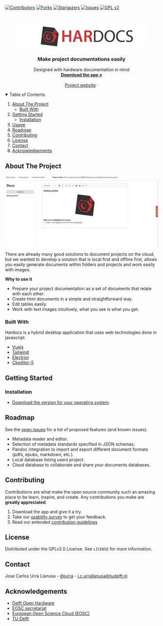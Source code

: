 
<!--
*** Thanks for checking out the Best-README-Template. If you have a suggestion
*** that would make this better, please fork the repo and create a pull request
*** or simply open an issue with the tag "enhancement".
*** Thanks again! Now go create something AMAZING! :D
-->



<!-- PROJECT SHIELDS -->
<!--
*** I'm using markdown "reference style" links for readability.
*** Reference links are enclosed in brackets [ ] instead of parentheses ( ).
*** See the bottom of this document for the declaration of the reference variables
*** for contributors-url, forks-url, etc. This is an optional, concise syntax you may use.
*** https://www.markdownguide.org/basic-syntax/#reference-style-links
-->
[![Contributors][contributors-shield]][contributors-url]
[![Forks][forks-shield]][forks-url]
[![Stargazers][stars-shield]][stars-url]
[![Issues][issues-shield]][issues-url]
[![GPL v2][license-shield]][license-url]



<!-- PROJECT LOGO -->
<br />
<p align="center">
  <a href="">
    <img src="./src/assets/hardocs-banner.png" alt="Logo" width="" height="80">
  </a>

  <h3 align="center">Make project documentations easily</h3>

  <p align="center">
    Designed with hardware documentation in mind
    <br />
    <a href="https://github.com/Hardocs/desktop-app/releases"><strong>Download the app »</strong></a>
    <br />
    <br />
    <a href="https://hardocs.github.io">Project website</a>
    ·
    <!-- <a href="https://github.com/Hardocs/desktop-app/issues">Report Bug</a>
    ·
    <a href="https://github.com/Hardocs/desktop-app/issues">Request Feature</a>  -->
  </p>
</p>



<!-- TABLE OF CONTENTS -->
<details open="open">
  <summary>Table of Contents</summary>
  <ol>
    <li>
      <a href="#about-the-project">About The Project</a>
      <ul>
        <li><a href="#built-with">Built With</a></li>
      </ul>
    </li>
    <li>
      <a href="#getting-started">Getting Started</a>
      <ul>
        <li><a href="#installation">Installation</a></li>
      </ul>
    </li>
    <li><a href="#usage">Usage</a></li>
    <li><a href="#roadmap">Roadmap</a></li>
    <li><a href="#contributing">Contributing</a></li>
    <li><a href="#license">License</a></li>
    <li><a href="#contact">Contact</a></li>
    <li><a href="#acknowledgements">Acknowledgements</a></li>
  </ol>
</details>



<!-- ABOUT THE PROJECT -->
## About The Project

![hardocs-gif-screen-shot](./src/assets/guide-CreateProject.gif)

There are already many good solutions to document projects on the cloud, but we wanted to develop a solution that is local first and offline first, allows you easily generate documents within folders and projects and work easily with images.

**Why to use it**
* Prepare your project documentation as a set of documents that relate with each other.
* Create html documents in a simple and straightforward way. 
* Edit tables easily.
* Work with text images intuitively, what you see is what you get. 


### Built With

Hardocs is a hybrid desktop application that uses web technologies done in javascript. 
* [Vuejs](https://vuejs.org/)
* [Tailwind](https://tailwindcss.com/)
* [Electron](https://www.electronjs.org/)
* [Ckeditor-5](https://ckeditor.com/ckeditor-5/)


<!-- GETTING STARTED -->
## Getting Started

### Installation

- [Download the version for your operating system](https://github.com/Hardocs/desktop-app/releases).


<!-- ROADMAP -->
## Roadmap

See the [open issues](https://github.com/Hardocs/desktop-app/issues) for a list of proposed features (and known issues).

- Metadata reader and editor.
- Selection of metadata standards specified in JSON schemas.
- Pandoc integration to import and export different document formats (pdfs, epubs, markdown, etc.).
- Local database listing users project.
- Cloud database to collaborate and share your documents databases.



<!-- CONTRIBUTING -->
## Contributing

Contributions are what make the open source community such an amazing place to be learn, inspire, and create. Any contributions you make are **greatly appreciated**.

1. Download the app and give it a try.
2. Take our [usability survey](https://docs.google.com/forms/d/e/1FAIpQLSfbYJWQY6nNiOPkqy04jhKPzIBVoOE3jMptKHTk-Q5KS4B1PQ/viewform) to get your feedback.
3. Read our extended [contribution guidelines](https://hardocs.github.io/04-contribute/#for-users)



<!-- LICENSE -->
## License

Distributed under the GPLv2.0 License. See `LICENSE` for more information.



<!-- CONTACT -->
## Contact

Jose Carlos Urra Llanusa - [@jurra](https://github.com/jurra) - j.c.urrallanusa@tudelft.nl




<!-- ACKNOWLEDGEMENTS -->
## Acknowledgements
* [Delft Open Hardware](https://delftopenhardware.nl/)
* [EOSC secretariat](https://www.eoscsecretariat.eu/)
* [European Open Science Cloud (EOSC)](https://www.eosc-portal.eu/)
* [TU Delft](https://www.tudelft.nl/en/)





<!-- MARKDOWN LINKS & IMAGES -->
<!-- https://www.markdownguide.org/basic-syntax/#reference-style-links -->
[contributors-shield]: https://img.shields.io/github/contributors/Hardocs/desktop-app.svg?style=for-the-badge
[contributors-url]: https://github.com/Hardocs/desktop-app/graphs/contributors
[forks-shield]: https://img.shields.io/github/forks/Hardocs/desktop-app.svg?style=for-the-badge
[forks-url]: https://github.com/Hardocs/desktop-app/network/members
[stars-shield]: https://img.shields.io/github/stars/Hardocs/desktop-app.svg?style=for-the-badge
[stars-url]: https://github.com/Hardocs/desktop-app/stargazers
[issues-shield]: https://img.shields.io/github/issues/Hardocs/desktop-app.svg?style=for-the-badge
[issues-url]: https://github.com/Hardocs/desktop-app/issues
[license-shield]: https://img.shields.io/github/license/Hardocs/desktop-app.svg?style=for-the-badge
[license-url]: https://github.com/Hardocs/desktop-app/blob/master/LICENSE.txt
[linkedin-shield]: https://img.shields.io/badge/-LinkedIn-black.svg?style=for-the-badge&logo=linkedin&colorB=555
[linkedin-url]: https://linkedin.com/in/othneildrew
[product-screenshot]: images/screenshot.png
